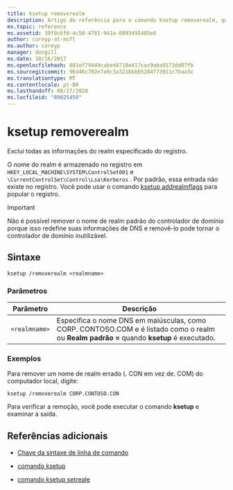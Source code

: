 ```yaml
---
title: ksetup removerealm
description: Artigo de referência para o comando ksetup removerealm, que exclui todas as informações do realm especificado do registro.
ms.topic: reference
ms.assetid: 39f0c6f0-4c50-4781-941e-0893495405e8
author: coreyp-at-msft
ms.author: coreyp
manager: dongill
ms.date: 10/16/2017
ms.openlocfilehash: 801ef79449cabed4718e417cac9aba9173dd07fb
ms.sourcegitcommit: 96d46c702e7a9c3a321bbbb5284f73911c7baa3c
ms.translationtype: MT
ms.contentlocale: pt-BR
ms.lasthandoff: 08/27/2020
ms.locfileid: "89025450"
---
```

# <a name="ksetup-removerealm"></a>ksetup removerealm

Exclui todas as informações do realm especificado do registro.

O nome do realm é armazenado no registro em `HKEY_LOCAL_MACHINE\SYSTEM\ControlSet001` e `\CurrentControlSet\Control\Lsa\Kerberos` . Por padrão, essa entrada não existe no registro. Você pode usar o comando [ksetup addrealmflags](ksetup-addrealmflags.md) para popular o registro.

> [!IMPORTANT]
> Não é possível remover o nome de realm padrão do controlador de domínio porque isso redefine suas informações de DNS e removê-lo pode tornar o controlador de domínio inutilizável.

## <a name="syntax"></a>Sintaxe

```
ksetup /removerealm <realmname>
```
### <a name="parameters"></a>Parâmetros

| Parâmetro | Descrição |
| --------- | ----------- |
| `<realmname>` | Especifica o nome DNS em maiúsculas, como CORP. CONTOSO.COM e é listado como o realm ou **Realm padrão =** quando **ksetup** é executado. |

### <a name="examples"></a>Exemplos

Para remover um nome de realm errado (. CON em vez de. COM) do computador local, digite:
```
ksetup /removerealm CORP.CONTOSO.CON
```

Para verificar a remoção, você pode executar o comando **ksetup** e examinar a saída.

## <a name="additional-references"></a>Referências adicionais

- [Chave da sintaxe de linha de comando](command-line-syntax-key.md)

- [comando ksetup](ksetup.md)

- [comando ksetup setreale](ksetup-setrealm.md)
